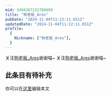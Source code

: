 ```yaml
---
mid: 3494367232788699
title: "狗老板_Ares"
pubDate: "2024-11-04T11:22:11.651Z"
updatedDate: "2024-11-04T11:22:11.651Z"
profile:
  {
    Nickname: ["狗老板_Ares"],
  }
---
```


关注[狗老板_Ares](https://space.bilibili.com/3494367232788699)谢谢喵~ 关注[狗老板_Ares](https://space.bilibili.com/3494367232788699)谢谢喵~

## 此条目有待补充
你可以在[这里](https://github.com/Yuhanawa/VTuber.ICU/edit/master/src/content/v/狗老板_Ares/index.md)编辑本文
